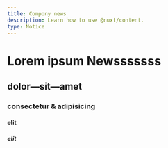 ```yaml
---
title: Compony news
description: Learn how to use @nuxt/content.
type: Notice
---
```


# Lorem ipsum Newsssssss
## dolor—sit—amet
### consectetur &amp; adipisicing
#### elit
##### elit